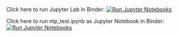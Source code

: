 
Click here to run Jupyter Lab in Binder: [![Run Jupyter Notebooks](https://mybinder.org/badge_logo.svg)](https://mybinder.org/v2/gh/RichardPotthoff/Maldistribution/master)

Click here to run ntp_test.ipynb as Jupyter Notebook in Binder: [![Run Jupyter Notebooks](https://mybinder.org/badge_logo.svg)](https://mybinder.org/v2/gh/RichardPotthoff/Maldistribution/master?filepath=ntp_test.ipynb)
